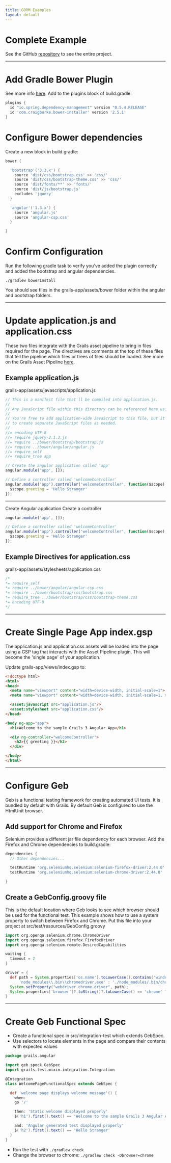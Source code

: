 ```yaml
---
title: GORM Examples
layout: default
---
```


# Complete Example

See the GitHub [repository](https://github.com/mikecalvo/grails3-angular-example) to see the entire project.

---

# Add Gradle Bower Plugin

See more info [here](https://github.com/craigburke/bower-installer-gradle).  Add to the plugins block of build.gradle:

``` groovy
plugins {
  id "io.spring.dependency-management" version "0.5.4.RELEASE"
  id 'com.craigburke.bower-installer' version '2.5.1'
}
```

# Configure Bower dependencies

Create a new block in build.gradle:

``` groovy
bower {

  'bootstrap'('3.3.x') {
    source 'dist/css/bootstrap.css' >> 'css/'
    source 'dist/css/bootstrap-theme.css' >> 'css/'
    source 'dist/fonts/**' >> 'fonts/'
    source 'dist/js/bootstrap.js'
    excludes 'jquery'
  }

  'angular'('1.3.x') {
    source 'angular.js'
    source 'angular-csp.css'
  }

}
```

# Confirm Configuration
Run the following gradle task to verify you've added the plugin correctly and added the bootstrap and angular dependencies.

`./gradlew bowerInstall`

You should see files in the grails-app/assets/bower folder within the angular and bootstrap folders.

---

# Update application.js and application.css
These two files integrate with the Grails asset pipeline to bring in files required for the page.
The directives are comments at the top of these files that tell the pipeline which files or trees of files should be loaded.  See more on the Grails Asset Pipeline [here](https://grails.org/plugin/asset-pipeline).

## Example application.js
grails-app/assets/javascripts/application.js

``` javascript
// This is a manifest file that'll be compiled into application.js.
//
// Any JavaScript file within this directory can be referenced here using a relative path.
//
// You're free to add application-wide JavaScript to this file, but it's generally better
// to create separate JavaScript files as needed.
//
//= encoding UTF-8
//= require jquery-2.1.3.js
//= require ../bower/bootstrap/bootstrap.js
//= require ../bower/angular/angular.js
//= require_self
//= require_tree app

// Create the angular application called 'app'
angular.module('app', []);

// Define a controller called 'welcomeController'
angular.module('app').controller('welcomeController', function($scope) {
  $scope.greeting = 'Hello Stranger'
});
```

---

Create Angular application
Create a controller

``` javascript
angular.module('app', []);

// Define a controller called 'welcomeController'
angular.module('app').controller('welcomeController', function($scope) {
  $scope.greeting = 'Hello Stranger'
});
```

## Example Directives for application.css
grails-app/assets/stylesheets/application.css

``` CSS
/*
*= require_self
*= require ../bower/angular/angular-csp.css
*= require ../bower/bootstrap/css/bootstrap.css
*= require_tree ../bower/bootstrap/css/bootstrap-theme.css
*= encoding UTF-8
*/
```

---

# Create Single Page App index.gsp
The application.js and application.css assets will be loaded into the page using a GSP tag that interacts with the Asset Pipeline plugin.  This will become the 'single page' of your application.

Update grails-app/views/index.gsp to:

``` html
<!doctype html>
<html>
<head>
  <meta name="viewport" content="width=device-width, initial-scale=1">
  <meta name="viewport" content="width=device-width, initial-scale=1, maximum-scale=1, user-scalable=no">

  <asset:javascript src="application.js"/>
  <asset:stylesheet src="application.css"/>
</head>

<body ng-app="app">
  <h1>Welcome to the sample Grails 3 Angular App</h1>

  <div ng-controller="welcomeController">
    <h2>{{ greeting }}</h2>
  </div>

</body>
</html>
```

---

# Configure Geb
Geb is a functional testing framework for creating automated UI tests.  It is bundled by default with Grails.  By default Geb is configured to use the HtmlUnit browser.

## Add support for Chrome and Firefox
Selenium provides a different jar file dependency for each browser.  Add the Firefox and Chrome dependencies to build.gradle:

``` groovy
dependencies {
  // Other dependencies...

  testRuntime 'org.seleniumhq.selenium:selenium-firefox-driver:2.44.0'
  testRuntime 'org.seleniumhq.selenium:selenium-chrome-driver:2.44.0'

}
```

## Create a GebConfig.groovy file
This is the default location where Geb looks to see which browser should be used for the functional test.  This example shows how to use a system property to switch between Firefox and Chrome.  Put this file into your project at src/test/resources/GebConfig.groovy

``` groovy
import org.openqa.selenium.chrome.ChromeDriver
import org.openqa.selenium.firefox.FirefoxDriver
import org.openqa.selenium.remote.DesiredCapabilities

waiting {
  timeout = 2
}

driver = {
  def path = System.properties['os.name'].toLowerCase().contains('windows') ?
      'node_modules\\.bin\\chromedriver.exe' : './node_modules/.bin/chromedriver'
  System.setProperty("webdriver.chrome.driver", path);
  System.properties['browser']?.toString()?.toLowerCase() == 'chrome' ? new ChromeDriver(new DesiredCapabilities()) : new FirefoxDriver()
}
```

---

# Create Geb Functional Spec
- Create a functional spec in src/integration-test which extends GebSpec.
- Use selectors to locate elements in the page and compare their contents with expected values

``` groovy
package grails.angular

import geb.spock.GebSpec
import grails.test.mixin.integration.Integration

@Integration
class WelcomePageFunctionalSpec extends GebSpec {

  def 'welcome page displays welcome message'() {
    when:
    go '/'

    then: 'Static welcome displayed properly'
    $('h1').first().text() == 'Welcome to the sample Grails 3 Angular App'

    and: 'Angular generated test displayed properly'
    $('h2').first().text() == 'Hello Stranger'
  }
}
```

- Run the test with
  `./gradlew check`
- Change the browser to chrome:
  `./gradlew check -Dbrowser=chrome`
